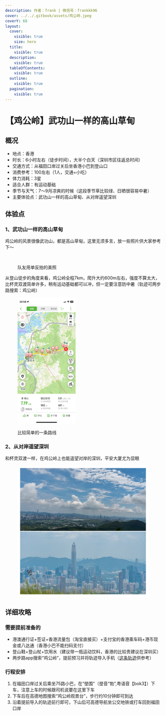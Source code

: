 ```yaml
---
description: 作者：frank | 微信号：frankkk96
cover: ../../.gitbook/assets/鸡公岭.jpeg
coverY: 68
layout:
  cover:
    visible: true
    size: hero
  title:
    visible: true
  description:
    visible: true
  tableOfContents:
    visible: true
  outline:
    visible: true
  pagination:
    visible: true
---
```


# 【鸡公岭】武功山一样的高山草甸

## 概况

* 地点：香港
* 时长：6小时左右（徒步时间），大半个白天（深圳市区往返总时间）
* 交通方式：从福田口岸过关后坐香港小巴到登山口
* 消费参考：100左右（1人，交通+小吃）
* 体力消耗：3星
* 适合人群：有运动基础
* 季节与天气：7～9月凉爽的时候（这段季节草比较绿、日晒很容易中暑）
* 主要体验点：武功山一样的高山草甸、从对岸遥望深圳

## 体验点

### 1、武功山一样的高山草甸

鸡公岭的风景很像武功山，都是高山草甸，这里无须多言，放一些照片供大家参考下～

<figure><img src="../../.gitbook/assets/鸡公岭1.jpg" alt=""><figcaption><p>队友用单反拍的美照</p></figcaption></figure>

从登山徒步的角度来看，鸡公岭全程7km，爬升大约600m左右，强度不算太大，比杯灵双渡简单许多，稍有运动基础都可以冲，但一定要注意防中暑（轨迹可两步路搜索：鸡公岭）

<figure><img src="../../.gitbook/assets/鸡公岭4.jpeg" alt="" width="188"><figcaption><p>比较简单的一条路线</p></figcaption></figure>

### 2、从对岸遥望深圳

和杯灵双渡一样，在鸡公岭上也能遥望对岸的深圳，平安大厦尤为显眼

<figure><img src="../../.gitbook/assets/鸡公岭3.jpg" alt=""><figcaption></figcaption></figure>

## 详细攻略

### 需要提前准备的

* 港澳通行证+签证+香港流量包（淘宝直接买）+支付宝的香港乘车码+港币现金或八达通（香港小巴不能扫码支付）
* 登山鞋+登山杖+饮用水（建议带一瓶运动饮料，香港的比较贵建议在深圳买）
* 两步路app搜索“鸡公岭”，提前预习并将轨迹导入手机（[这条轨迹](https://www.2bulu.com/track/track\_detail.htm?trackId=nJV3Xd8l6Irp%2FR2KBg5Tzw%3D%3D)供参考）

### 行程安排

1. 在福田口岸过关后乘坐75路小巴，在“壆围”（壆音“勃”,粤语音【bok3】）下车，注意上车的时候跟司机说要在这里下车
2. 下车后在高德地图搜索“鸡公岭观景台”，步行约10分钟即可到达
3. 沿着提前导入的轨迹前行即可，下山后可高德导航坐公交地铁或打车回到福田口岸
